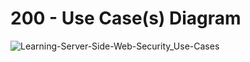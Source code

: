 # 200 - Use Case(s) Diagram

![Learning-Server-Side-Web-Security_Use-Cases](https://github.com/vanHeemstraSystems/learning-server-side-web-security/assets/1499433/321cc39e-df62-4e1a-8311-2dce30eb36c5)
